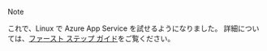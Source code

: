 > [!NOTE]
> これで、Linux で Azure App Service を試せるようになりました。 詳細については、[ファースト ステップ ガイド](../articles/app-service/app-service-linux-readme.md)をご覧ください。
> 
> 

